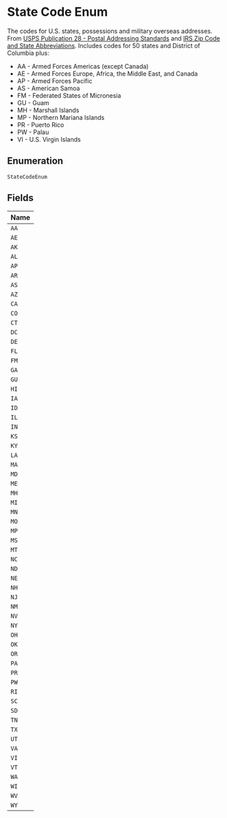 
# State Code Enum

The codes for U.S. states, possessions and military overseas addresses. From [USPS Publication 28 - Postal Addressing Standards](https://pe.usps.com/text/pub28/28apb.htm) and [IRS Zip Code and State Abbreviations](https://www.irs.gov/pub/irs-utl/zip_code_and_state_abbreviations.pdf). Includes codes for 50 states and District of Columbia plus:

* AA - Armed Forces Americas (except Canada)
* AE - Armed Forces Europe, Africa, the Middle East, and Canada
* AP - Armed Forces Pacific
* AS - American Samoa
* FM - Federated States of Micronesia
* GU - Guam
* MH - Marshall Islands
* MP - Northern Mariana Islands
* PR - Puerto Rico
* PW - Palau
* VI - U.S. Virgin Islands

## Enumeration

`StateCodeEnum`

## Fields

| Name |
|  --- |
| `AA` |
| `AE` |
| `AK` |
| `AL` |
| `AP` |
| `AR` |
| `AS` |
| `AZ` |
| `CA` |
| `CO` |
| `CT` |
| `DC` |
| `DE` |
| `FL` |
| `FM` |
| `GA` |
| `GU` |
| `HI` |
| `IA` |
| `ID` |
| `IL` |
| `IN` |
| `KS` |
| `KY` |
| `LA` |
| `MA` |
| `MD` |
| `ME` |
| `MH` |
| `MI` |
| `MN` |
| `MO` |
| `MP` |
| `MS` |
| `MT` |
| `NC` |
| `ND` |
| `NE` |
| `NH` |
| `NJ` |
| `NM` |
| `NV` |
| `NY` |
| `OH` |
| `OK` |
| `OR` |
| `PA` |
| `PR` |
| `PW` |
| `RI` |
| `SC` |
| `SD` |
| `TN` |
| `TX` |
| `UT` |
| `VA` |
| `VI` |
| `VT` |
| `WA` |
| `WI` |
| `WV` |
| `WY` |

